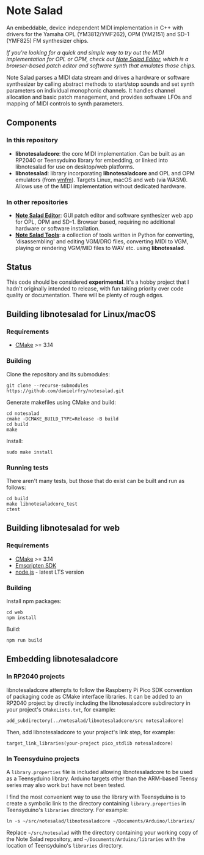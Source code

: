 # Note Salad

An embeddable, device independent MIDI implementation in C++ with drivers for the Yamaha OPL (YM3812/YMF262), OPM (YM2151) and SD-1 (YMF825) FM synthesizer chips.

_If you're looking for a quick and simple way to try out the MIDI implementation for OPL or OPM, check out [Note Salad Editor](https://github.com/danielrfry/notesalad-editor/), which is a browser-based patch editor and software synth that emulates those chips._

Note Salad parses a MIDI data stream and drives a hardware or software synthesizer by calling abstract methods to start/stop sounds and set synth parameters on individual monophonic channels. It handles channel allocation and basic patch management, and provides software LFOs and mapping of MIDI controls to synth parameters.

## Components

### In this repository

- **libnotesaladcore**: the core MIDI implementation. Can be built as an RP2040 or Teensyduino library for embedding, or linked into libnotesalad for use on desktop/web platforms.
- **libnotesalad**: library incorporating **libnotesaladcore** and OPL and OPM emulators (from [ymfm](https://github.com/aaronsgiles/ymfm/)). Targets Linux, macOS and web (via WASM). Allows use of the MIDI implementation without dedicated hardware.

### In other repositories

- **[Note Salad Editor](https://github.com/danielrfry/notesalad-editor/)**: GUI patch editor and software synthesizer web app for OPL, OPM and SD-1. Browser based, requiring no additional hardware or software installation.
- **[Note Salad Tools](https://github.com/danielrfry/notesalad-tools/)**: a collection of tools written in Python for converting, 'disassembling' and editing VGM/DRO files, converting MIDI to VGM, playing or rendering VGM/MID files to WAV etc. using **libnotesalad**.

## Status

This code should be considered **experimental**. It's a hobby project that I hadn't originally intended to release, with fun taking priority over code quality or documentation. There will be plenty of rough edges.

## Building libnotesalad for Linux/macOS

### Requirements

- [CMake](https://cmake.org/) >= 3.14

### Building

Clone the repository and its submodules:

```
git clone --recurse-submodules https://github.com/danielrfry/notesalad.git
```

Generate makefiles using CMake and build:

```
cd notesalad
cmake -DCMAKE_BUILD_TYPE=Release -B build
cd build
make
```

Install:

```
sudo make install
```

### Running tests

There aren't many tests, but those that do exist can be built and run as follows:

```
cd build
make libnotesaladcore_test
ctest
```

## Building libnotesalad for web

### Requirements

- [CMake](https://cmake.org/) >= 3.14
- [Emscripten SDK](https://emscripten.org/)
- [node.js](https://nodejs.org/) - latest LTS version

### Building

Install npm packages:

```
cd web
npm install
```

Build:

```
npm run build
```

## Embedding libnotesaladcore

### In RP2040 projects

libnotesaladcore attempts to follow the Raspberry Pi Pico SDK convention of packaging code as CMake interface libraries. It can be added to an RP2040 project by directly including the libnotesaladcore subdirectory in your project's `CMakeLists.txt`, for example:

```
add_subdirectory(../notesalad/libnotesaladcore/src notesaladcore)
```

Then, add libnotesaladcore to your project's link step, for example:

```
target_link_libraries(your-project pico_stdlib notesaladcore)
```

### In Teensyduino projects

A `library.properties` file is included allowing libnotesaladcore to be used as a Teensyduino library. Arduino targets other than the ARM-based Teensy series may also work but have not been tested.

I find the most convenient way to use the library with Teensyduino is to create a symbolic link to the directory containing `library.properties` in Teensyduino's `libraries` directory. For example:

```
ln -s ~/src/notesalad/libnotesaladcore ~/Documents/Arduino/libraries/
```

Replace `~/src/notesalad` with the directory containing your working copy of the Note Salad repository, and `~/Documents/Arduino/libraries` with the location of Teensyduino's `libraries` directory.
